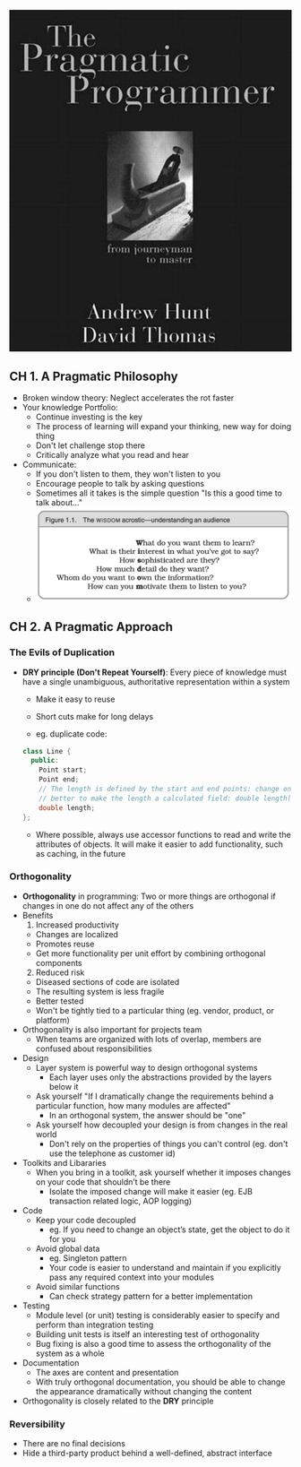 ![](/assets/the-progmatic-programmer/preface_the_pragmatic_programmer.png)

## CH 1. A Pragmatic Philosophy

- Broken window theory: Neglect accelerates the rot faster
- Your knowledge Portfolio:
  - Continue investing is the key
  - The process of learning will expand your thinking, new way for doing thing
  - Don't let challenge stop there
  - Critically analyze what you read and hear
- Communicate:
  - If you don't listen to them, they won't listen to you
  - Encourage people to talk by asking questions
  - Sometimes all it takes is the simple question "Is this a good time to talk about..."
  - ![](./assets/the-progmatic-programmer/wisdom_acrostic_understanding_an_audience.png)

## CH 2. A Pragmatic Approach

### The Evils of Duplication

- **DRY principle (Don't Repeat Yourself)**: Every piece of knowledge must have a single unambiguous, authoritative representation within a system
  - Make it easy to reuse
  - Short cuts make for long delays

  - eg. duplicate code:

  ```cpp
  class Line {
    public:
      Point start;
      Point end;
      // The length is defined by the start and end points: change one of the points and the length changes
      // better to make the length a calculated field: double length() { return start.distanceTo(end); }
      double length;
  };
  ```
  - Where possible, always use accessor functions to read and write the attributes of objects. It will make it easier to add functionality, such as caching, in the future

### Orthogonality

- **Orthogonality** in programming: Two or more things are orthogonal if changes in one do not affect any of the others
- Benefits
  1. Increased productivity
    - Changes are localized
    - Promotes reuse
    - Get more functionality per unit effort by combining orthogonal components
  2. Reduced risk
    - Diseased sections of code are isolated
    - The resulting system is less fragile
    - Better tested
    - Won't be tightly tied to a particular thing (eg. vendor, product, or platform)
- Orthogonality is also important for projects team
  - When teams are organized with lots of overlap, members are confused about responsibilities
- Design
  - Layer system is powerful way to design orthogonal systems
    - Each layer uses only the abstractions provided by the layers below it
  - Ask yourself "If I dramatically change the requirements behind a particular function, how many modules are affected"
    - In an orthogonal system, the answer should be "one"
  - Ask yourself how decoupled your design is from changes in the real world
    - Don't rely on the properties of things you can't control (eg. don't use the telephone as customer id)
- Toolkits and Libararies
  - When you bring in a toolkit, ask yourself whether it imposes changes on your code that shouldn’t be there
    - Isolate the imposed change will make it easier (eg. EJB transaction related logic, AOP logging)
- Code
  - Keep your code decoupled
    - eg. If you need to change an object’s state, get the object to do it for you
  - Avoid global data
    - eg. Singleton pattern
    - Your code is easier to understand and maintain if you explicitly pass any required context into your modules
  - Avoid similar functions
    - Can check strategy pattern for a better implementation
- Testing
  - Module level (or unit) testing is considerably easier to specify and perform than integration testing
  - Building unit tests is itself an interesting test of orthogonality
  - Bug fixing is also a good time to assess the orthogonality of the system as a whole
- Documentation
  - The axes are content and presentation
  - With truly orthogonal documentation, you should be able to change the appearance dramatically without changing the content
- Orthogonality is closely related to the **DRY** principle

### Reversibility

- There are no final decisions
- Hide a third-party product behind a well-defined, abstract interface
